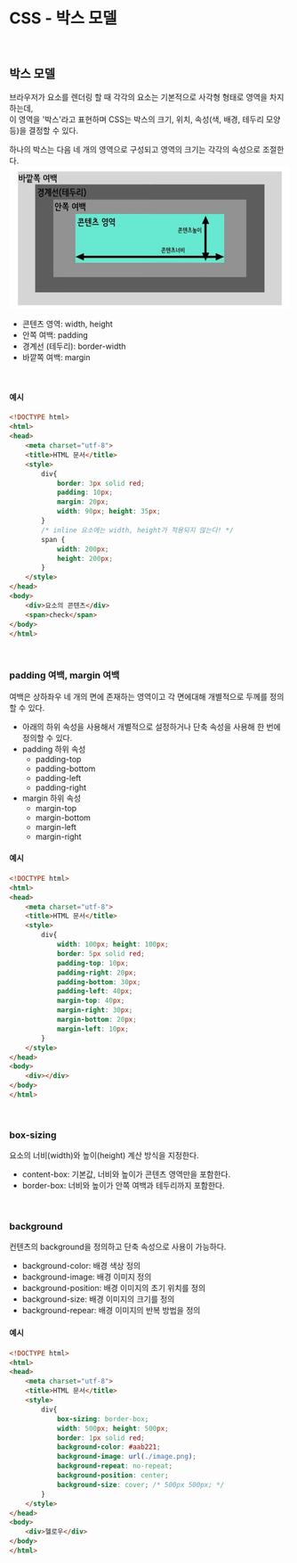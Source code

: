 # CSS - 박스 모델
<br>

## 박스 모델
브라우저가 요소를 렌더링 할 때 각각의 요소는 기본적으로 사각형 형태로 영역을 차지하는데,  
이 영역을 '박스'라고 표현하며 CSS는 박스의 크기, 위치, 속성(색, 배경, 테두리 모양 등)을 결정할 수 있다.

하나의 박스는 다음 네 개의 영역으로 구성되고 영역의 크기는 각각의 속성으로 조절한다.
![alt text](image.png)

- 콘텐츠 영역: width, height
- 안쪽 여백: padding
- 경계선 (테두리): border-width
- 바깥쪽 여백: margin
<br>


#### 예시
``` html
<!DOCTYPE html>
<html>
<head>
	<meta charset="utf-8">
	<title>HTML 문서</title>
	<style>
		div{
			border: 3px solid red;
			padding: 10px;
			margin: 20px;
			width: 90px; height: 35px;
		}
		/* inline 요소에는 width, height가 적용되지 않는다! */
		span {
			width: 200px;
			height: 200px;
		}
	</style>
</head>
<body>
	<div>요소의 콘텐츠</div>
	<span>check</span>
</body>
</html>
```
<br>

### padding 여백, margin 여백
여백은 상하좌우 네 개의 면에 존재하는 영역이고 각 면에대해 개별적으로 두께를 정의할 수 있다.
- 아래의 하위 속성을 사용해서 개별적으로 설정하거나 단축 속성을 사용해 한 번에 정의할 수 있다.
- padding 하위 속성
	- padding-top
	- padding-bottom
	- padding-left
	- padding-right
- margin 하위 속성
	- margin-top
	- margin-bottom
	- margin-left
	- margin-right
#### 예시
``` html
<!DOCTYPE html>
<html>
<head>
	<meta charset="utf-8">
	<title>HTML 문서</title>
	<style>
		div{
			width: 100px; height: 100px;
			border: 5px solid red;
			padding-top: 10px;
			padding-right: 20px;
			padding-bottom: 30px;
			padding-left: 40px;
			margin-top: 40px;
			margin-right: 30px;
			margin-bottom: 20px;
			margin-left: 10px;
		}
	</style>
</head>
<body>
	<div></div>
</body>
</html>
```
<br>

### box-sizing
요소의 너비(width)와 높이(height) 계산 방식을 지정한다.
- content-box: 기본값, 너비와 높이가 콘텐츠 영역만을 포함한다.
- border-box: 너비와 높이가 안쪽 여백과 테두리까지 포함한다.
<br>

### background
컨텐츠의 background을 정의하고 단축 속성으로 사용이 가능하다.
- background-color: 배경 색상 정의
- background-image: 배경 이미지 정의
- background-position: 배경 이미지의 초기 위치를 정의
- background-size: 배경 이미지의 크기를 정의
- background-repear: 배경 이미지의 반복 방법을 정의
#### 예시
``` html
<!DOCTYPE html>
<html>
<head>
	<meta charset="utf-8">
	<title>HTML 문서</title>
	<style>
		div{
			box-sizing: border-box;
			width: 500px; height: 500px;
			border: 1px solid red;
			background-color: #aab221;
			background-image: url(./image.png);
			background-repeat: no-repeat;
			background-position: center;
			background-size: cover; /* 500px 500px; */
		}
	</style>
</head>
<body>
	<div>헬로우</div>
</body>
</html>
```
